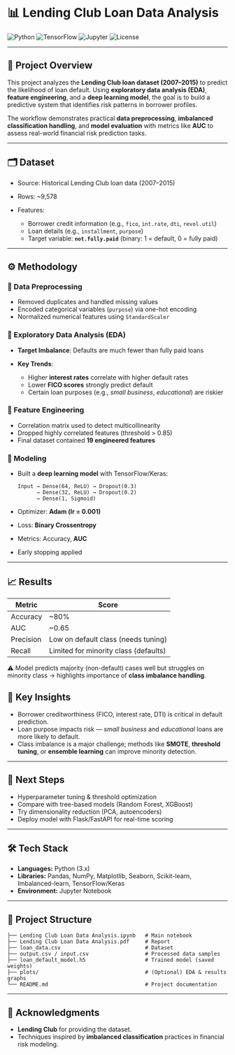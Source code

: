 
# 📊 Lending Club Loan Data Analysis

![Python](https://img.shields.io/badge/Python-3.x-blue.svg)
![TensorFlow](https://img.shields.io/badge/TensorFlow-Keras-orange.svg)
![Jupyter](https://img.shields.io/badge/Jupyter-Notebook-orange.svg)
![License](https://img.shields.io/badge/License-MIT-green.svg)

---

## 📌 Project Overview

This project analyzes the **Lending Club loan dataset (2007–2015)** to predict the likelihood of loan default. Using **exploratory data analysis (EDA)**, **feature engineering**, and a **deep learning model**, the goal is to build a predictive system that identifies risk patterns in borrower profiles.

The workflow demonstrates practical **data preprocessing**, **imbalanced classification handling**, and **model evaluation** with metrics like **AUC** to assess real-world financial risk prediction tasks.

---

## 🗂 Dataset

* Source: Historical Lending Club loan data (2007–2015)
* Rows: \~9,578
* Features:

  * Borrower credit information (e.g., `fico`, `int.rate`, `dti`, `revol.util`)
  * Loan details (e.g., `installment`, `purpose`)
  * Target variable: **`not.fully.paid`** (binary: 1 = default, 0 = fully paid)

---

## ⚙️ Methodology

### 🔹 Data Preprocessing

* Removed duplicates and handled missing values
* Encoded categorical variables (`purpose`) via one-hot encoding
* Normalized numerical features using `StandardScaler`

### 🔹 Exploratory Data Analysis (EDA)

* **Target Imbalance**: Defaults are much fewer than fully paid loans
* **Key Trends**:

  * Higher **interest rates** correlate with higher default rates
  * Lower **FICO scores** strongly predict default
  * Certain loan purposes (e.g., *small business*, *educational*) are riskier

### 🔹 Feature Engineering

* Correlation matrix used to detect multicollinearity
* Dropped highly correlated features (threshold > 0.85)
* Final dataset contained **19 engineered features**

### 🔹 Modeling

* Built a **deep learning model** with TensorFlow/Keras:

  ```text
  Input → Dense(64, ReLU) → Dropout(0.3)  
        → Dense(32, ReLU) → Dropout(0.2)  
        → Dense(1, Sigmoid)
  ```
* Optimizer: **Adam (lr = 0.001)**
* Loss: **Binary Crossentropy**
* Metrics: Accuracy, **AUC**
* Early stopping applied

---

## 📈 Results

| Metric    | Score                                 |
| --------- | ------------------------------------- |
| Accuracy  | \~80%                                 |
| AUC       | \~0.65                                |
| Precision | Low on default class (needs tuning)   |
| Recall    | Limited for minority class (defaults) |

⚠️ Model predicts majority (non-default) cases well but struggles on minority class → highlights importance of **class imbalance handling**.


## 🔑 Key Insights

* Borrower creditworthiness (FICO, interest rate, DTI) is critical in default prediction.
* Loan purpose impacts risk — *small business* and *educational* loans are more likely to default.
* Class imbalance is a major challenge; methods like **SMOTE**, **threshold tuning**, or **ensemble learning** can improve minority detection.

---

## 🚀 Next Steps

* Hyperparameter tuning & threshold optimization
* Compare with tree-based models (Random Forest, XGBoost)
* Try dimensionality reduction (PCA, autoencoders)
* Deploy model with Flask/FastAPI for real-time scoring

---

## 🛠️ Tech Stack

* **Languages:** Python (3.x)
* **Libraries:** Pandas, NumPy, Matplotlib, Seaborn, Scikit-learn, Imbalanced-learn, TensorFlow/Keras
* **Environment:** Jupyter Notebook

---

## 📂 Project Structure

```
├── Lending Club Loan Data Analysis.ipynb   # Main notebook
├── Lending Club Loan Data Analysis.pdf     # Report
├── loan_data.csv                           # Dataset
├── output.csv / input.csv                  # Processed data samples
├── loan_default_model.h5                   # Trained model (saved weights)
├── plots/                                  # (Optional) EDA & results graphs
└── README.md                               # Project documentation
```

---
## 🙌 Acknowledgments

* **Lending Club** for providing the dataset.
* Techniques inspired by **imbalanced classification** practices in financial risk modeling.


